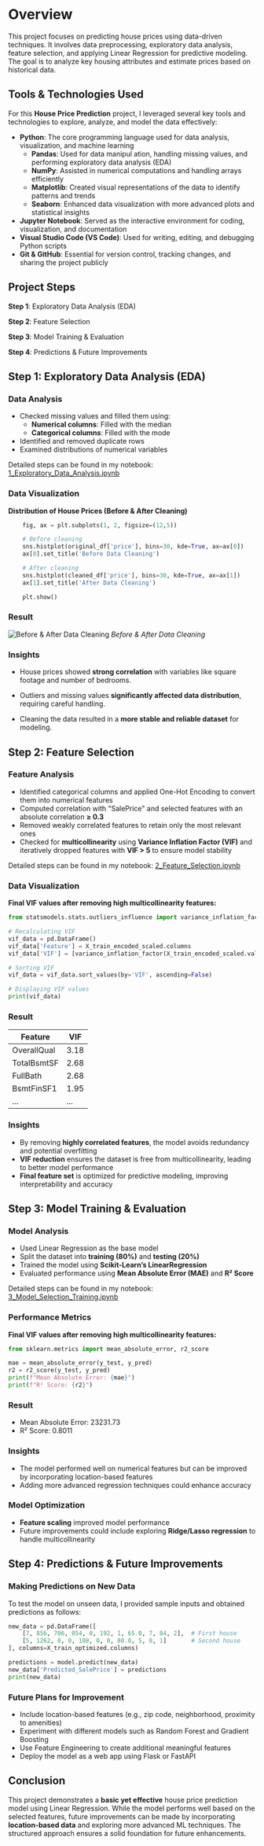 # Overview
This project focuses on predicting house prices using data-driven techniques. It involves data preprocessing, exploratory data analysis, feature selection, and applying Linear Regression for predictive modeling. The goal is to analyze key housing attributes and estimate prices based on historical data.

## Tools & Technologies Used
For this <b>House Price Prediction</b> project, I leveraged several key tools and technologies to explore, analyze, and model the data effectively:
- <b>Python</b>: The core programming language used for data analysis, visualization, and machine learning
    - <b>Pandas</b>: Used for data manipul  ation, handling missing values, and performing exploratory data analysis (EDA)
    - <b>NumPy</b>: Assisted in numerical computations and handling arrays efficiently
    - <b>Matplotlib</b>: Created visual representations of the data to identify patterns and trends
    - <b>Seaborn</b>: Enhanced data visualization with more advanced plots and statistical insights
- <b>Jupyter Notebook</b>: Served as the interactive environment for coding, visualization, and documentation
- <b>Visual Studio Code (VS Code)</b>: Used for writing, editing, and debugging Python scripts
- <b>Git & GitHub</b>: Essential for version control, tracking changes, and sharing the project publicly

## Project Steps
<b>Step 1</b>: Exploratory Data Analysis (EDA)

<b>Step 2</b>: Feature Selection

<b>Step 3</b>: Model Training & Evaluation

<b>Step 4</b>: Predictions & Future Improvements

## Step 1: Exploratory Data Analysis (EDA)
### Data Analysis
- Checked missing values and filled them using:
    - <b>Numerical columns</b>: Filled with the median
    - <b>Categorical columns</b>: Filled with the mode
- Identified and removed duplicate rows
- Examined distributions of numerical variables

Detailed steps can be found in my notebook:
[1_Exploratory_Data_Analysis.ipynb](Project_Files/1_Exploratory_Data_Analysis.ipynb)

### Data Visualization
<b>Distribution of House Prices (Before & After Cleaning)</b>
```python
    fig, ax = plt.subplots(1, 2, figsize=(12,5))

    # Before cleaning
    sns.histplot(original_df['price'], bins=30, kde=True, ax=ax[0])
    ax[0].set_title('Before Data Cleaning')

    # After cleaning
    sns.histplot(cleaned_df['price'], bins=30, kde=True, ax=ax[1])
    ax[1].set_title('After Data Cleaning')

    plt.show()
```

### <b>Result</b>

![Before & After Data Cleaning](Images/1_EDA_Before_&_After_Data_Cleaning.png) 
*Before & After Data Cleaning*

### Insights
- House prices showed <b>strong correlation</b> with variables like square footage and number of bedrooms.

- Outliers and missing values <b>significantly affected data distribution</b>, requiring careful handling.

- Cleaning the data resulted in a <b>more stable and reliable dataset</b> for modeling.

## Step 2: Feature Selection
### Feature Analysis
- Identified categorical columns and applied One-Hot Encoding to convert them into numerical features
- Computed correlation with "SalePrice" and selected features with an absolute correlation <b>≥ 0.3</b>
- Removed weakly correlated features to retain only the most relevant ones
- Checked for <b>multicollinearity</b> using <b>Variance Inflation Factor (VIF)</b> and iteratively dropped features with <b>VIF > 5</b> to ensure model stability

Detailed steps can be found in my notebook:
[2_Feature_Selection.ipynb](Project_Files/2_Feature_Selection.ipynb)

### Data Visualization
<b>Final VIF values after removing high multicollinearity features:</b>

```python
from statsmodels.stats.outliers_influence import variance_inflation_factor

# Recalculating VIF
vif_data = pd.DataFrame()
vif_data['Feature'] = X_train_encoded_scaled.columns
vif_data['VIF'] = [variance_inflation_factor(X_train_encoded_scaled.values, i) for i in range(X_train_encoded_scaled.shape[1])]

# Sorting VIF
vif_data = vif_data.sort_values(by='VIF', ascending=False)

# Displaying VIF values
print(vif_data)
```
### <b>Result</b>

| Feature        | VIF  |
|----------------|------|
| OverallQual    | 3.18 |
| TotalBsmtSF    | 2.68 |
| FullBath       | 2.68 |
| BsmtFinSF1     | 1.95 |
| ...            | ...  |

### Insights
- By removing <b>highly correlated features</b>, the model avoids redundancy and potential overfitting
- <b>VIF reduction</b> ensures the dataset is free from multicollinearity, leading to better model performance
- <b>Final feature set</b> is optimized for predictive modeling, improving interpretability and accuracy

## Step 3: Model Training & Evaluation
### Model Analysis
- Used Linear Regression as the base model
- Split the dataset into <b>training (80%)</b> and <b>testing (20%)</b>
- Trained the model using <b>Scikit-Learn’s LinearRegression</b>
- Evaluated performance using <b>Mean Absolute Error (MAE)</b> and <b>R² Score</b>

Detailed steps can be found in my notebook:
[3_Model_Selection_Training.ipynb](Project_Files/3_Model_Selection_Training.ipynb)

### Performance Metrics
<b>Final VIF values after removing high multicollinearity features:</b>

```python
from sklearn.metrics import mean_absolute_error, r2_score

mae = mean_absolute_error(y_test, y_pred)
r2 = r2_score(y_test, y_pred)
print(f"Mean Absolute Error: {mae}")
print(f"R² Score: {r2}")
```
### <b>Result</b>

- Mean Absolute Error: 23231.73
- R² Score: 0.8011

### Insights
- The model performed well on numerical features but can be improved by incorporating location-based features
- Adding more advanced regression techniques could enhance accuracy

### Model Optimization
- <b>Feature scaling</b> improved model performance
- Future improvements could include exploring <b>Ridge/Lasso regression</b> to handle multicollinearity

## Step 4: Predictions & Future Improvements
### Making Predictions on New Data
To test the model on unseen data, I provided sample inputs and obtained predictions as follows:
```python
new_data = pd.DataFrame([
    [7, 856, 706, 854, 0, 192, 1, 65.0, 7, 84, 2],  # First house
    [5, 1262, 0, 0, 108, 0, 0, 80.0, 5, 0, 1]       # Second house
], columns=X_train_optimized.columns)

predictions = model.predict(new_data)
new_data['Predicted_SalePrice'] = predictions
print(new_data)
```     

### Future Plans for Improvement
- Include location-based features (e.g., zip code, neighborhood, proximity to amenities)
- Experiment with different models such as Random Forest and Gradient Boosting
- Use Feature Engineering to create additional meaningful features
- Deploy the model as a web app using Flask or FastAPI

## Conclusion

This project demonstrates a <b>basic yet effective</b> house price prediction model using Linear Regression. While the model performs well based on the selected features, future improvements can be made by incorporating <b>location-based data</b> and exploring more advanced ML techniques. The structured approach ensures a solid foundation for future enhancements.